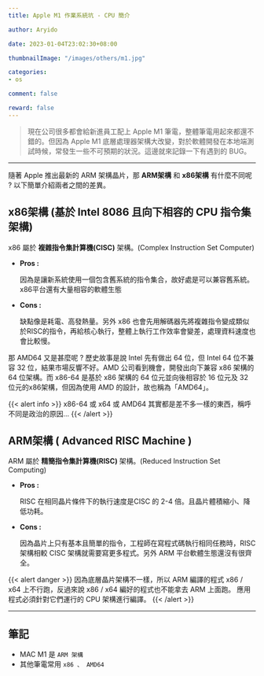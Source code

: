 ```yaml
---
title: Apple M1 作業系統坑 - CPU 簡介

author: Aryido

date: 2023-01-04T23:02:30+08:00

thumbnailImage: "/images/others/m1.jpg"

categories:
- os

comment: false

reward: false
---
```

<!--BODY-->
> 現在公司很多都會給新進員工配上 Apple M1 筆電，整體筆電用起來都還不錯的。但因為 Apple M1 底層處理器架構大改變，對於軟體開發在本地端測試時候，常發生一些不可預期的狀況。這邊就來記錄一下有遇到的 BUG。

<!--more-->

---

隨著 Apple 推出最新的 ARM 架構晶片，那 **ARM架構** 和 **x86架構** 有什麼不同呢 ? 以下簡單介紹兩者之間的差異。

## x86架構 (基於 Intel 8086 且向下相容的 CPU 指令集架構)
x86 屬於 **複雜指令集計算機(CISC)** 架構。(Complex Instruction Set Computer)
- **Pros :**

    因為是讓新系統使用一個包含舊系統的指令集合，故好處是可以兼容舊系統。x86平台還有大量相容的軟體生態

- **Cons :**

    缺點像是耗電、高發熱量。另外 x86 也會先用解碼器先將複雜指令變成類似於RISC的指令，再給核心執行，整體上執行工作效率會變差，處理資料速度也會比較慢。

那 AMD64 又是甚麼呢 ? 歷史故事是說 Intel 先有做出 64 位，但 Intel 64 位不兼容 32 位，結果市場反響不好。AMD 公司看到機會，開發出向下兼容 x86 架構的 64 位架構。而 x86-64 是基於 x86 架構的 64 位元並向後相容於 16 位元及 32 位元的x86架構，但因為使用 AMD 的設計，故也稱為「AMD64」。

{{< alert info >}}
x86-64 或 x64 或 AMD64 其實都是差不多一樣的東西，稱呼不同是政治的原因...
{{< /alert >}}

## ARM架構 ( Advanced RISC Machine )
ARM 屬於 **精簡指令集計算機(RISC)** 架構。(Reduced Instruction Set Computing)
- **Pros :**

    RISC 在相同晶片條件下的執行速度是CISC 的 2-4 倍。且晶片體積縮小、降低功耗。
- **Cons :**

    因為晶片上只有基本且簡單的指令，工程師在寫程式碼執行相同任務時，RISC架構相較 CISC 架構就需要寫更多程式。另外 ARM 平台軟體生態還沒有很齊全。

{{< alert danger >}}
因為底層晶片架構不一樣，所以 ARM 編譯的程式 x86 / x64 上不行跑，反過來說 x86 / x64 編好的程式也不能拿去 ARM 上面跑。
應用程式必須針對它們運行的 CPU 架構進行編譯。
{{< /alert >}}

---

## 筆記

- MAC M1 是 ```ARM 架構```
- 其他筆電常用 ```x86 、 AMD64```
